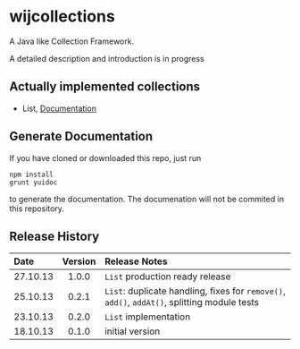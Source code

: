 # wijcollections #

A Java like Collection Framework.

A detailed description and introduction is in progress

## Actually implemented collections ##
* List, [Documentation](https://github.com/webinfluenza/wijcollections/wiki/List "List API Documentation")

## Generate Documentation ##
If you have cloned or downloaded this repo, just run
```
npm install
grunt yuidoc
```
to generate the documentation. The documenation will not be commited in this repository.

## Release History
Date | Version | Release Notes
:------------|:-------:|:-----
27.10.13 | 1.0.0 | ```List``` production ready release
25.10.13 | 0.2.1 | ```List```: duplicate handling, fixes for ```remove()```, ```add()```, ```addAt()```, splitting module tests
23.10.13 | 0.2.0 | ```List``` implementation
18.10.13 | 0.1.0 | initial version
